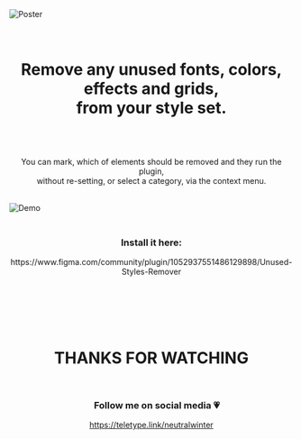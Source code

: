 <img src="https://i.imgur.com/edtsapj.jpg" alt="Poster">

<h1 align = "center">&nbsp<br>Remove any unused fonts, colors, effects and grids, <br>from your style set.<br>&nbsp </h1>

<p  align = "center">&nbsp<br>You can mark, which of elements should be removed and they run the plugin,<br> without re-setting, or select a category, via the context menu.<br>&nbsp</p>

<img src="https://i.imgur.com/7SsnAM2.gif" alt="Demo">

<h3 align = "center">&nbsp<br>Install it here:</h3> 
<p align = "center">https://www.figma.com/community/plugin/1052937551486129898/Unused-Styles-Remover </p>
<h2>&nbsp</h2>

<h1  align = "center">&nbsp<br>THANKS FOR WATCHING<br>&nbsp </h1>

<h3 align = "center">&nbsp&nbsp&nbsp&nbsp&nbspFollow me on social media 💗</h3>

<p align = "center">
<a href="https://twitter.com/neutralwinter">https://teletype.link/neutralwinter</a>
</p>

